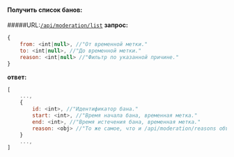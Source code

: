 #### Получить список банов:
#####URL:[`/api/moderation/list`](http://funstream.tv/api/moderation/list)
**запрос:**
```js
{
    from: <int|null>, //"От временной метки."
    to: <int|null>, //"До временной метки."
    reason: <int|null> //"Фильтр по указанной причине."
}
```
**ответ:**
```js
[
    ...,
    {
        id: <int>, //"Идентификатор бана."
        start: <int>, //"Время начала бана, временная метка."
        end: <int>, //"Время истечения бана, временная метка."
        reason: <obj> //"То же самое, что и /api/moderation/reasons объект"
    }
    ...,
]
```
